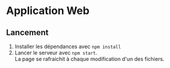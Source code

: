 # Application Web

## Lancement

1. Installer les dépendances avec `npm install`
2. Lancer le serveur avec `npm start`.  
   La page se rafraichit à chaque modification d'un des fichiers.